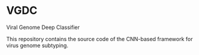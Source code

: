 # VGDC
Viral Genome Deep Classifier

This repository contains the source code of the CNN-based framework for virus genome subtyping.
